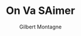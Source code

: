 ---
layout: post
title: On Va SAimer
author: Gilbert Montagne
image:
  artist: gilbert-montagne.png
---